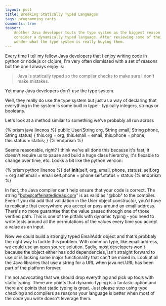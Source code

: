 ```yaml
---
layout: post
title: Breaking Statically Typed Languages
tags: programming rants
comments: true
teaser:
    Another Java developer touts the type system as the biggest reason they would never
    consider a dynamically typed language. After reviewing some of their code, I have to
    wonder what the type system is really buying them.
---
```

Every time I tell my fellow Java developers that I enjoy writing code in python or node.js or clojure, 
I\'m very often dismissed with a set of reasons but the one I always enjoy is: 

> Java is statically typed so the compiler checks to make sure I don\'t make mistakes.
    
Yet many Java developers don\'t use the type system.

Well, they really do use the type system but just as a way of declaring that everything in the system is 
some built in type - typically integers, strings or booleans. 

Let\'s look at a method similar to something we\'ve probably all run across

{% prism java linenos %}
public User(String org, String email, String phone, String status) {
   this.org = org;
   this.email = email;
   this.phone = phone;
   this.status = status;
}
{% endprism %}

Seems reasonable, right? I think we\'ve all done this because it\'s fast, it doesn\'t require us to pause 
and build a huge class hierarchy, it\'s flexable to change over time, etc. Looks a bit like the python version:

{% prism python linenos %}
def __init__(self, org, email, phone, status):
   self.org = org
   self.email = email
   self.phone = phone
   self.status = status
{% endprism %}

In fact, the Java compiler can\'t help ensure that your code is correct. The string \"bob@caffeinatedideas.com\" 
is as valid as \"@bob\" to the compiler. Even if you did add that validation in the User object constructor, 
you\'d have to replicate that everywhere you accept or pass around an email address. There\'s no more guarantee 
that the value passed through one of those verified path. This is one of the pitfalls with dynamic typing - you 
need to write tests around all the permutations of the values every time you accept a value as an input.

Now we could build a strongly typed EmailAddr object and that\'s probbaly the right way to tackle this problem. 
With common type, like email address, we could use an open source solution. Sadly, most developers won\'t because 
the object either has odd dependencies, isn\'t straight forward to use or is lacking some major functionality 
that can\'t be mixed in. Look at all the Java libraries that use a string for a URL when java.net.URL has been part 
of the platform forever.

I\'m not advocating that we should drop everything and pick up tools with static typing. There are points that 
dynamic typing is a fantasic option and there are points that static typing is great. Just please stop using type 
checking and compilers as reasons your language is better when most of the code you write doesn\'t leverage them. 
